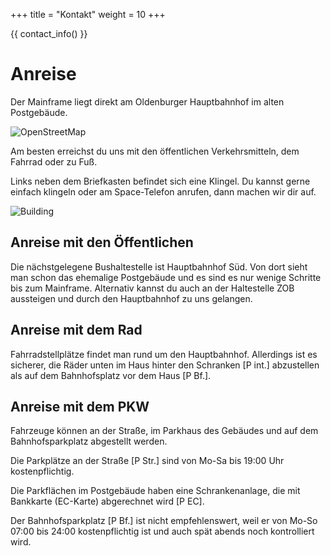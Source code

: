 +++
title = "Kontakt"
weight = 10
+++

{{ contact_info() }}

# Anreise

Der Mainframe liegt direkt am Oldenburger Hauptbahnhof im alten Postgebäude.

![OpenStreetMap](/media/img/openstreetmap.png)
<!-- TODO: openstreetmap karte -->

Am besten erreichst du uns mit den öffentlichen Verkehrsmitteln, dem Fahrrad
oder zu Fuß.

Links neben dem Briefkasten befindet sich eine Klingel. Du kannst gerne einfach
klingeln oder am Space-Telefon anrufen, dann machen wir dir auf.

![Building](/media/img/building.jpg)

## Anreise mit den Öffentlichen

Die nächstgelegene Bushaltestelle ist Hauptbahnhof Süd. Von dort sieht man schon
das ehemalige Postgebäude und es sind es nur wenige Schritte bis zum Mainframe.
Alternativ kannst du auch an der Haltestelle ZOB aussteigen und durch den
Hauptbahnhof zu uns gelangen.

## Anreise mit dem Rad

Fahrradstellplätze findet man rund um den Hauptbahnhof. Allerdings ist es
sicherer, die Räder unten im Haus hinter den Schranken [P int.] abzustellen als
auf dem Bahnhofsplatz vor dem Haus [P Bf.].

## Anreise mit dem PKW

Fahrzeuge können an der Straße, im Parkhaus des Gebäudes und auf dem
Bahnhofsparkplatz abgestellt werden.

Die Parkplätze an der Straße [P Str.] sind von Mo-Sa bis 19:00 Uhr
kostenpflichtig.

Die Parkflächen im Postgebäude haben eine Schrankenanlage, die mit Bankkarte
(EC-Karte) abgerechnet wird [P EC].

Der Bahnhofsparkplatz [P Bf.] ist nicht empfehlenswert, weil er von Mo-So 07:00
bis 24:00 kostenpflichtig ist und auch spät abends noch kontrolliert wird.
